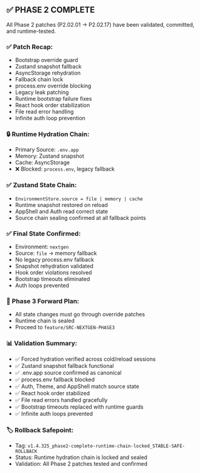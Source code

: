 ## ✅ PHASE 2 COMPLETE

All Phase 2 patches (P2.02.01 → P2.02.17) have been validated, committed, and runtime-tested.

### ✅ Patch Recap:
- Bootstrap override guard
- Zustand snapshot fallback
- AsyncStorage rehydration
- Fallback chain lock
- process.env override blocking
- Legacy leak patching
- Runtime bootstrap failure fixes
- React hook order stabilization
- File read error handling
- Infinite auth loop prevention

### 🔒 Runtime Hydration Chain:
- Primary Source: `.env.app`
- Memory: Zustand snapshot
- Cache: AsyncStorage
- ❌ Blocked: `process.env`, legacy fallback

### ✅ Zustand State Chain:
- `EnvironmentStore.source = file | memory | cache`
- Runtime snapshot restored on reload
- AppShell and Auth read correct state
- Source chain sealing confirmed at all fallback points

### ✅ Final State Confirmed:
- Environment: `nextgen`
- Source: `file` → memory fallback
- No legacy process.env fallback
- Snapshot rehydration validated
- Hook order violations resolved
- Bootstrap timeouts eliminated
- Auth loops prevented

### 🔄 Phase 3 Forward Plan:
- All state changes must go through override patches
- Runtime chain is sealed
- Proceed to `feature/SRC-NEXTGEN-PHASE3`

### 📊 Validation Summary:
- ✅ Forced hydration verified across cold/reload sessions
- ✅ Zustand snapshot fallback functional
- ✅ .env.app source confirmed as canonical
- ✅ process.env fallback blocked
- ✅ Auth, Theme, and AppShell match source state
- ✅ React hook order stabilized
- ✅ File read errors handled gracefully
- ✅ Bootstrap timeouts replaced with runtime guards
- ✅ Infinite auth loops prevented

### 🏷️ Rollback Safepoint:
- Tag: `v1.4.325_phase2-complete-runtime-chain-locked_STABLE-SAFE-ROLLBACK`
- Status: Runtime hydration chain is locked and sealed
- Validation: All Phase 2 patches tested and confirmed 
